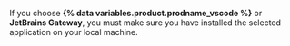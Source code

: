 If you choose **{% data variables.product.prodname_vscode %}** or **JetBrains Gateway**, you must make sure you have installed the selected application on your local machine.
